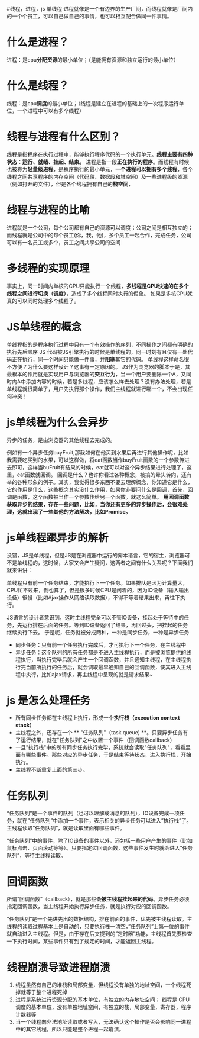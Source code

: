 #线程，进程，js 单线程
进程就像是一个有边界的生产厂间，而线程就像是厂间内的一个个员工，可以自己做自己的事情，也可以相互配合做同一件事情。

# 什么是进程？
进程：是cpu**分配资源**的最小单位；（是能拥有资源和独立运行的最小单位）

# 什么是线程？
线程：是cpu**调度**的最小单位；（线程是建立在进程的基础上的一次程序运行单位，一个进程中可以有多个线程）

# 线程与进程有什么区别？
线程是指程序在执行过程中，能够执行程序代码的一个执行单元。**线程主要有四种状态：运行、就绪、挂起、结束。**
进程是指一段**正在执行的程序**。而线程有时候也被称为**轻量级进程**，是程序执行的最小单元，**一个进程可以拥有多个线程**，各个线程之间共享程序的内存空间（代码段、数据段和堆空间）及一些进程级的资源（例如打开的文件），但是各个线程拥有自己的**栈空间**，

# 线程与进程的比喻
进程就是一个公司，每个公司都有自己的资源可以调度；公司之间是相互独立的；而线程就是公司中的每个员工(你，我，他)，多个员工一起合作，完成任务，公司可以有一名员工或多个，员工之间共享公司的空间

# 多线程的实现原理
事实上，同一时间内单核的CPU只能执行一个线程，**多线程是CPU快速的在多个线程之间进行切换（调度）**，造成了多个线程同时执行的假象。
如果是多核CPU就真的可以同时处理多个线程了。

# JS单线程的概念
单线程指的是程序执行过程中只有一个有效操作的序列，不同操作之间都有明确的执行先后顺序
JS 代码被JS引擎执行的时候是单线程的，同一时刻有且仅有一处代码正在执行，同一个时间只能做一件事，并**阻塞**其它的代码。
单线程这样命名很不方便？为什么要这样设计？这事有一定原因的。
JS作为浏览器的脚本于是，其最根本的作用就是实现用户与浏览器的**交互行为**，当一个用户要删除一个A，又同时向A中添加内容的时候，若是多线程，应该怎么样去处理？没有办法处理，若是单线程就很简单了，用户先执行那个操作，我们主线程就进行哪一个，不会出现任何冲突！

# js单线程为什么会异步
异步的任务，是由浏览器的其他线程去完成的。

例如有一个异步任务buyFruit,那我如何在他买到水果后再进行其他操作呢，比如我需要吃买到的水果，可以这样做，将eat函数当作buyFruit函数的一个参数传进去即可，这样当buFruit有结果的时候，eat就可以对这个异步结果进行处理了，这里，eat函数就回调。
回调是什么？也许你看过各种概念，被搞的晕头转向，还有举的各种形象的例子。其实，我觉得很多东西不要去理解概念，你知道它是什么，它的作用是什么，这些概念其实没什么作用，如果你非要问什么是回调，首先，回调是函数，这个函数被当作一个参数传给另一个函数。就这么简单。
**用回调函数获取异步的结果，存在一些问题，比如，当你还有更多的异步操作后，会很难处理，这就出现了一些其他的方法解决，比如Promise。**
# js单线程跟异步的解析
没错，JS是单线程，但是JS是在浏览器中运行的脚本语言，它的宿主，浏览器可不是单线程的，这时候，大家又会产生疑问，这两者之间有什么关系呢？下面我们就来讲讲：

单线程只有前一个任务结束，才能执行下一个任务。如果排队是因为计算量大，CPU忙不过来，倒也算了，但是很多时候CPU是闲着的，因为IO设备（输入输出设备）很慢（比如Ajax操作从网络读取数据），不得不等着结果出来，再往下执行。

JS语言的设计者意识到，这时主线程完全可以不管IO设备，挂起处于等待中的任务，先运行排在后面的任务。等到IO设备返回了结果，再回过头，把挂起的任务继续执行下去。 于是呢，任务就被分成两种，一种是同步任务，一种是异步任务
- 同步任务：只有前一个任务执行完成后，才可执行下一个任务，在主线程中
- 异步任务：这个队列的所有任务都是不进入主线程执行，而是被浏览提供的线程执行，当执行完毕后就会产生一个回调函数，并且通知主线程，在主线程执行完当前所执行的任务后，就会调取最早通知自己的回调函数，使其进入主线程中执行，比如ajax请求，再主线程中呈现的就是请求结果~
# js 是怎么处理任务
- 所有同步任务都在主线程上执行，形成一个**执行栈（execution context stack）**
- 主线程之外，还存在一个 ** "任务队列"（task queue) **。只要异步任务有了运行结果，就在"任务队列"之中放置一个事件（回调函数callback）
- 一旦"执行栈"中的所有同步任务执行完毕，系统就会读取"任务队列"，看看里面有哪些事件。那些对应的异步任务，于是结束等待状态，进入执行栈，开始执行。
- 主线程不断重复上面的第三步。

# 任务队列
“任务队列”是一个事件的队列（也可以理解成消息的队列），IO设备完成一项任务，就在”任务队列”中添加一个事件，表示相关的异步任务可以进入”执行栈”了。主线程读取”任务队列”，就是读取里面有哪些事件。

“任务队列”中的事件，除了IO设备的事件以外，还包括一些用户产生的事件（比如鼠标点击、页面滚动等等）。只要指定过回调函数，这些事件发生时就会进入”任务队列”，等待主线程读取。

# 回调函数
所谓”回调函数”（callback），就是那些**会被主线程挂起来的代码**。异步任务必须指定回调函数，当主线程开始执行异步任务，就是执行对应的回调函数。

“任务队列”是一个先进先出的数据结构，排在前面的事件，优先被主线程读取。主线程的读取过程基本上是自动的，只要执行栈一清空，”任务队列”上第一位的事件就自动进入主线程。但是，由于存在后文提到的”定时器”功能，主线程首先要检查一下执行时间，某些事件只有到了规定的时间，才能返回主线程。

# 线程崩溃导致进程崩溃
1. 线程虽然有自己的堆栈和局部变量，但线程没有单独的地址空间，一个线程死掉就等于整个进程死掉
2. 进程是系统进行资源分配的基本单位，有独立的内存地址空间； 线程是 CPU 调度的基本单位，没有单独地址空间，有独立的栈，局部变量，寄存器，程序计数器等
3. 当一个线程向非法地址读取或者写入，无法确认这个操作是否会影响同一进程中的其它线程，所以只能是整个进程一起崩溃。
